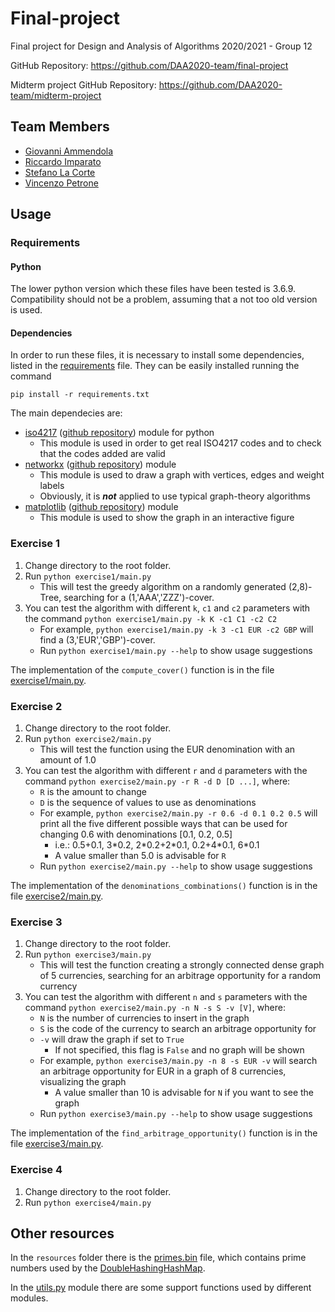 # Final-project

Final project for Design and Analysis of Algorithms 2020/2021 - Group 12

GitHub Repository: https://github.com/DAA2020-team/final-project

Midterm project GitHub Repository: https://github.com/DAA2020-team/midterm-project

## Team Members
* [Giovanni Ammendola](https://github.com/giorge1)
* [Riccardo Imparato](https://github.com/r4004)
* [Stefano La Corte](https://github.com/phesmatos)
* [Vincenzo Petrone](https://github.com/v8p1197)

## Usage
### Requirements
#### Python
The lower python version which these files have been tested is 3.6.9. Compatibility should not be a problem, assuming that a not too old version is used.

#### Dependencies
In order to run these files, it is necessary to install some dependencies, listed in the [requirements](https://github.com/DAA2020-team/final-project/blob/exercise4/requirements.txt) file. They can be easily installed running the command

```shell
pip install -r requirements.txt
```

The main dependecies are:

* [iso4217](https://pypi.org/project/iso4217/) ([github repository](https://github.com/dahlia/iso4217)) module for python
    * This module is used in order to get real ISO4217 codes and to check that the codes added are valid
* [networkx](https://networkx.org/) ([github repository](https://github.com/networkx/networkx)) module
    * This module is used to draw a graph with vertices, edges and weight labels
    * Obviously, it is ***not*** applied to use typical graph-theory algorithms
* [matplotlib](https://matplotlib.org/) ([github repository](https://github.com/matplotlib/matplotlib)) module
    * This module is used to show the graph in an interactive figure

### Exercise 1

1. Change directory to the root folder.
2. Run `python exercise1/main.py`
    * This will test the greedy algorithm on a randomly generated (2,8)-Tree, searching for a (1,'AAA','ZZZ')-cover. 
3. You can test the algorithm with different `k`, `c1` and `c2` parameters with the command `python exercise1/main.py -k K -c1 C1 -c2 C2`
    * For example, `python exercise1/main.py -k 3 -c1 EUR -c2 GBP` will find a (3,'EUR','GBP')-cover.
    * Run `python exercise1/main.py --help` to show usage suggestions
    
The implementation of the `compute_cover()` function is in the file [exercise1/main.py](https://github.com/DAA2020-team/final-project/blob/master/exercise1/main.py).

### Exercise 2

1. Change directory to the root folder.
2. Run `python exercise2/main.py`
   * This will test the function using the EUR denomination with an amount of 1.0
3. You can test the algorithm with different `r` and `d` parameters with the command `python exercise2/main.py -r R -d D [D ...]`, where:
    * `R` is the amount to change
    * `D` is the sequence of values to use as denominations  
    * For example, `python exercise2/main.py -r 0.6 -d 0.1 0.2 0.5` will print all the five different possible ways that can be used for changing 0.6 with denominations [0.1, 0.2, 0.5]
        * i.e.: 0.5+0.1, 3\*0.2, 2\*0.2+2\*0.1, 0.2+4\*0.1, 6\*0.1
        * A value smaller than 5.0 is advisable for `R`
    * Run `python exercise2/main.py --help` to show usage suggestions

The implementation of the `denominations_combinations()` function is in the file [exercise2/main.py](https://github.com/DAA2020-team/final-project/blob/master/exercise2/main.py).

### Exercise 3

1. Change directory to the root folder.
2. Run `python exercise3/main.py`
    * This will test the function creating a strongly connected dense graph of 5 currencies, searching for an arbitrage opportunity for a random currency
3. You can test the algorithm with different `n` and `s` parameters with the command `python exercise2/main.py -n N -s S -v [V]`, where:
    * `N` is the number of currencies to insert in the graph
    * `S` is the code of the currency to search an arbitrage opportunity for
    * `-v` will draw the graph if set to `True`
        * If not specified, this flag is `False` and no graph will be shown
    * For example, `python exercise3/main.py -n 8 -s EUR -v` will search an arbitrage opportunity for EUR in a graph of 8 currencies, visualizing the graph 
        * A value smaller than 10 is advisable for `N` if you want to see the graph
    * Run `python exercise3/main.py --help` to show usage suggestions

The implementation of the `find_arbitrage_opportunity()` function is in the file [exercise3/main.py](https://github.com/DAA2020-team/final-project/blob/master/exercise3/main.py).

### Exercise 4

1. Change directory to the root folder.
2. Run `python exercise4/main.py`
   
## Other resources

In the `resources` folder there is the [primes.bin](https://github.com/DAA2020-team/final-project/blob/master/resources/primes.bin) file, which contains prime numbers used by the [DoubleHashingHashMap](https://github.com/DAA2020-team/final-project/blob/master/data_structures/double_hashing_hash_map.py).

In the [utils.py](https://github.com/DAA2020-team/final-project/blob/master/utils.py) module there are some support functions used by different modules.
